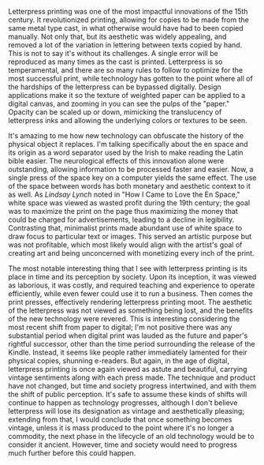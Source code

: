Letterpress printing was one of the most impactful innovations of the 15th century. It revolutionized printing, allowing for copies to be made from the same metal type cast, in what otherwise would have had to been copied manually. Not only that, but its aesthetic was widely appealing, and removed a lot of the variation in lettering between texts copied by hand. This is not to say it's without its challenges. A single error will be reproduced as many times as the cast is printed. Letterpress is so temperamental, and there are so many rules to follow to optimize for the most successful print, while technology has gotten to the point where all of the hardships of the letterpress can be bypassed digitally. Design applications make it so the texture of weighted paper can be applied to a digital canvas, and zooming in you can see the pulps of the "paper." Opacity can be scaled up or down, mimicking the translucency of letterpress inks and allowing the underlying colors or textures to be seen. 

It's amazing to me how new technology can obfuscate the history of the physical object it replaces. I'm talking specifically about the en space and its origin as a word separator used by the Irish to make reading the Latin bible easier. The neurological effects of this innovation alone were outstanding, allowing information to be processed faster and easier. Now, a single press of the space key on a computer yields the same effect. The use of the space between words has both monetary and aesthetic context to it as well. As _Lindsay Lynch_ noted in "How I Came to Love the En Space," white space was viewed as wasted profit during the 19th century; the goal was to maximize the print on the page thus maximizing the money that could be charged for advertisements, leading to a decline in legibility. Contrasting that, minimalist prints made abundant use of white space to draw focus to particular text or images. This served an artistic purpose but was not profitable, which most likely would align with the artist's goal of creating art and being unconcerned with monetizing every inch of the print. 

The most notable interesting thing that I see with letterpress printing is its place in time and its perception by society. Upon its inception, it was viewed as laborious, it was costly, and required teaching and experience to operate efficiently, while even fewer could use it to run a business. Then comes the print presses, effectively rendering letterpress printing moot. The aesthetic of the letterpress was not viewed as something being lost, and the benefits of the new technology were revered. This is interesting considering the most recent shift from paper to digital; I'm not positive there was any substantial period when digital print was lauded as the future and paper's rightful successor, other than the time period surrounding the release of the Kindle. Instead, it seems like people rather immediately lamented for their physical copies, shunning e-readers. But again, in the age of digital, letterpress printing is once again viewed as astute and beautiful, carrying vintage sentiments along with each press made. The technique and product have not changed, but time and society progress intertwined, and with them the shift of public perception. It's safe to assume these kinds of shifts will continue to happen as technology progresses, although I don't believe letterpress will lose its designation as vintage and aesthetically pleasing; extending from that, I would conclude that once something becomes vintage, unless it is mass produced to the point where it's no longer a commodity, the next phase in the lifecycle of an old technology would be to consider it ancient. However, time and society would need to progress much further before this could happen.
